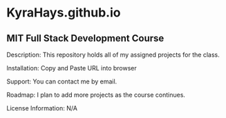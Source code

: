 # KyraHays.github.io

## MIT Full Stack Development Course

Description: This repository holds all of my assigned projects for the class.

Installation: Copy and Paste URL into browser

Support: You can contact me by email.

Roadmap: I plan to add more projects as the course continues. 

License Information: N/A

